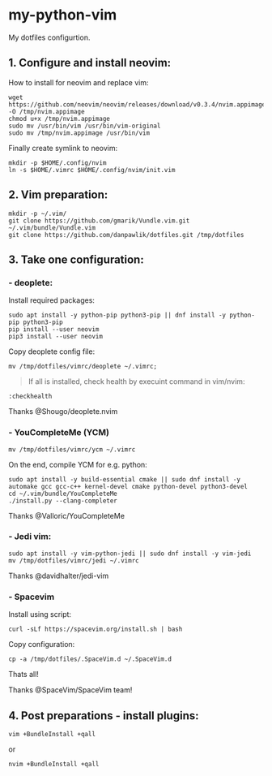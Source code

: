 # my-python-vim
My dotfiles configurtion.

## 1. Configure and install neovim:

How to install for neovim and replace vim:
```
wget https://github.com/neovim/neovim/releases/download/v0.3.4/nvim.appimage -O /tmp/nvim.appimage
chmod u+x /tmp/nvim.appimage
sudo mv /usr/bin/vim /usr/bin/vim-original
sudo mv /tmp/nvim.appimage /usr/bin/vim
```

Finally create symlink to neovim:
```
mkdir -p $HOME/.config/nvim
ln -s $HOME/.vimrc $HOME/.config/nvim/init.vim
```

## 2. Vim preparation:
```
mkdir -p ~/.vim/
git clone https://github.com/gmarik/Vundle.vim.git ~/.vim/bundle/Vundle.vim
git clone https://github.com/danpawlik/dotfiles.git /tmp/dotfiles
```

## 3. Take one configuration:

### - deoplete:

Install required packages:
```
sudo apt install -y python-pip python3-pip || dnf install -y python-pip python3-pip
pip install --user neovim
pip3 install --user neovim
```
Copy deoplete config file:
```
mv /tmp/dotfiles/vimrc/deoplete ~/.vimrc;
```
> If all is installed, check health by execuint command in vim/nvim:
```
:checkhealth
```
Thanks @Shougo/deoplete.nvim

### - YouCompleteMe (YCM)

```
mv /tmp/dotfiles/vimrc/ycm ~/.vimrc
```

On the end, compile YCM for e.g. python:
```
sudo apt install -y build-essential cmake || sudo dnf install -y automake gcc gcc-c++ kernel-devel cmake python-devel python3-devel
cd ~/.vim/bundle/YouCompleteMe
./install.py --clang-completer
```
Thanks @Valloric/YouCompleteMe

### - Jedi vim:
```
sudo apt install -y vim-python-jedi || sudo dnf install -y vim-jedi
mv /tmp/dotfiles/vimrc/jedi ~/.vimrc
```
Thanks @davidhalter/jedi-vim

### - Spacevim

Install using script:
```
curl -sLf https://spacevim.org/install.sh | bash
```

Copy configuration:
```
cp -a /tmp/dotfiles/.SpaceVim.d ~/.SpaceVim.d
```

Thats all!

Thanks @SpaceVim/SpaceVim team!


## 4. Post preparations - install plugins:
```
vim +BundleInstall +qall
```
or
```
nvim +BundleInstall +qall
```
